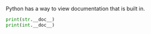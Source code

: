 Python has a way to view documentation that is built in.

```python
print(str.__doc__)
print(int.__doc__)
```